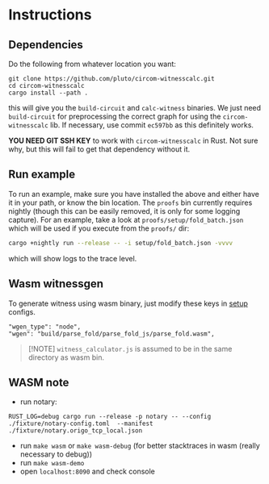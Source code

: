 # Instructions


## Dependencies
Do the following from whatever location you want:
```
git clone https://github.com/pluto/circom-witnesscalc.git
cd circom-witnesscalc
cargo install --path .
```
this will give you the `build-circuit` and `calc-witness` binaries.
We just need `build-circuit` for preprocessing the correct graph for using the `circom-witnesscalc` lib.
If necessary, use commit `ec597bb` as this definitely works.

**YOU NEED GIT SSH KEY** to work with `circom-witnesscalc` in Rust.
Not sure why, but this will fail to get that dependency without it.

## Run example
To run an example, make sure you have installed the above and either have it in your path, or know the bin location.
The `proofs` bin currently requires nightly (though this can be easily removed, it is only for some logging capture).
For an example, take a look at `proofs/setup/fold_batch.json` which will be used if you execute from the `proofs/` dir:
```sh
cargo +nightly run --release -- -i setup/fold_batch.json -vvvv
```
which will show logs to the trace level.

## Wasm witnessgen

To generate witness using wasm binary, just modify these keys in [setup](./setup/) configs.

```
"wgen_type": "node",
"wgen": "build/parse_fold/parse_fold_js/parse_fold.wasm",
```

> [!NOTE] `witness_calculator.js` is assumed to be in the same directory as wasm bin.


## WASM note

- run notary:
```
RUST_LOG=debug cargo run --release -p notary -- --config ./fixture/notary-config.toml  --manifest ./fixture/notary.origo_tcp_local.json
```

- run `make wasm` or `make wasm-debug` (for better stacktraces in wasm (really necessary to debug))
- run `make wasm-demo`
- open `localhost:8090` and check console